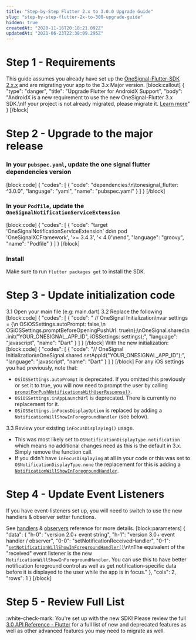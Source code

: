```yaml
---
title: "Step-by-Step Flutter 2.x to 3.0.0 Upgrade Guide"
slug: "step-by-step-flutter-2x-to-300-upgrade-guide"
hidden: true
createdAt: "2020-11-16T20:18:21.092Z"
updatedAt: "2021-06-23T22:38:09.295Z"
---
```

# Step 1 - Requirements
This guide assumes you already have set up the [OneSignal-Flutter-SDK 2.x.x](https://documentation.onesignal.com/docs/flutter-sdk-setup) and are migrating your app to the 3.x Major version.
[block:callout]
{
  "type": "danger",
  "title": "Upgrade Flutter for AndroidX Support",
  "body": "AndroidX is a new requirement to use the new OneSignal-Flutter 3.x SDK.\nIf your project is not already migrated, please migrate it. [Learn more](https://flutter.dev/docs/development/androidx-migration)"
}
[/block]
# Step 2 - Upgrade to the major release
### In your `pubspec.yaml`, update the one signal flutter dependencies version
[block:code]
{
  "codes": [
    {
      "code": "dependencies:\n\tonesignal_flutter: ^3.0.0",
      "language": "yaml",
      "name": "pubspec.yaml"
    }
  ]
}
[/block]
### In your `Podfile`, update the `OneSignalNotificationServiceExtension`
[block:code]
{
  "codes": [
    {
      "code": "target 'OneSignalNotificationServiceExtension' do\n  pod 'OneSignalXCFramework', '>= 3.4.3', '< 4.0'\nend",
      "language": "groovy",
      "name": "Podfile"
    }
  ]
}
[/block]
### Install
Make sure to run `flutter packages get` to install the SDK.

# Step 3 - Update initialization code
3.1 Open your main file (e.g: main.dart)
3.2 Replace the following
[block:code]
{
  "codes": [
    {
      "code": " // OneSignal Initialization\nvar settings = {\n  OSiOSSettings.autoPrompt: false,\n  OSiOSSettings.promptBeforeOpeningPushUrl: true\n};\nOneSignal.shared\n        .init(\"YOUR_ONESIGNAL_APP_ID\", iOSSettings: settings);",
      "language": "javascript",
      "name": "Dart"
    }
  ]
}
[/block]
With the new initialization:
[block:code]
{
  "codes": [
    {
      "code": "// OneSignal Initialization\nOneSignal.shared.setAppId(\"YOUR_ONESIGNAL_APP_ID\");",
      "language": "javascript",
      "name": "Dart"
    }
  ]
}
[/block]
For any iOS settings you had previously, note that:
   * `OSiOSSettings.autoPrompt` is deprecated. If you omitted this previously or set it to true, you will now need to prompt the user by calling [`promptForPushNotificationsWithUserResponse()`](sdk-reference#ios-push-prompting).
   * `OSiOSSettings.inAppLaunchUrl` is deprecated. There is currently no replacement for it.
   * `OSiOSSettings.inFocusDisplayOption` is replaced by adding a `NotificationWillShowInForegroundHandler` (see below).

3.3 Review your existing `inFocusDisplaying()` usage.
  - This was most likely set to `OSNotificationDisplayType.notification` which means no additional changes need as this is the default in 3.x. Simply remove the function call.
  - If you didn't have `inFocusDisplaying` at all in your code or this was set to `OSNotificationDisplayType.none` the replacement for this is adding a [`NotificationWillShowInForegroundHandler`](flutter-30-api-reference#setnotificationwillshowinforegroundhandler-function).

# Step 4 - Update Event Listeners
If you have event-listeners set up, you will need to switch to use the new handlers & observer setter functions.

See [handlers](flutter-30-api-reference#handlers) & [observers](flutter-30-api-reference#observers) reference for more details.
[block:parameters]
{
  "data": {
    "h-0": "version 2.0+ event string",
    "h-1": "version 3.0+ event handler / observer",
    "0-0": "setNotificationReceivedHandler",
    "0-1": "[`setNotificationWillShowInForegroundHandler()`](flutter-30-api-reference#setnotificationwillshowinforegroundhandler-function)\n\nThe equivalent of the \"received\" event listener is the new `NotificationWillShowInForegroundHandler`. You can use this to have better notification foreground control as well as get notification-specific data before it is displayed to the user while the app is in focus."
  },
  "cols": 2,
  "rows": 1
}
[/block]
# Step 5 - Review Full List
:white-check-mark: You're set up with the new SDK!
Please review the full [3.0 API Reference - Flutter](https://documentation.onesignal.com/docs/flutter-30-api-reference) for a full list of new and deprecated features as well as other advanced features you may need to migrate as well.